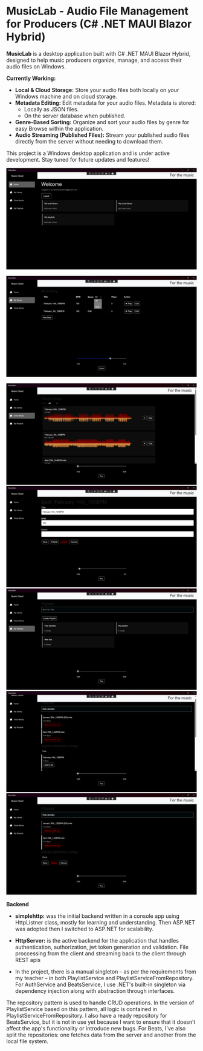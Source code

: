 # MusicLab - Audio File Management for Producers (C# .NET MAUI Blazor Hybrid)

**MusicLab** is a desktop application built with C# .NET MAUI Blazor Hybrid, designed to help music producers organize, manage, and access their audio files on Windows.

**Currently Working:**

*   **Local & Cloud Storage:**  Store your audio files both locally on your Windows machine and on cloud storage.
*   **Metadata Editing:** Edit metadata for your audio files. Metadata is stored:
    *   Locally as JSON files.
    *   On the server database when published.
*   **Genre-Based Sorting:**  Organize and sort your audio files by genre for easy Browse within the application.
*   **Audio Streaming (Published Files):** Stream your published audio files directly from the server without needing to download them.

This project is a Windows desktop application and is under active development. Stay tuned for future updates and features!


![MusicLab application showing home page](MusicLabDemoPictures/home.png)

![MusicLab application showing local library](MusicLabDemoPictures/Screenshot_2025-03-11_135733.png)

![MusicLab application showing published audio files streamed from the server](MusicLabDemoPictures/cloud_library.png)
![MusicLab application showing editing audio meta data](MusicLabDemoPictures/Screenshot_2025-03-11_143346.png)
![MusicLab application showing playlists](MusicLabDemoPictures/playlists.png)
![MusicLab application showing editing playlists](MusicLabDemoPictures/edit_playlist_1.png)
![MusicLab application showing editing playlists](MusicLabDemoPictures/edit_playlist_2.png)

**Backend**
*   **simplehttp:** was the initial backend written in a console app using HttpListner class, mostly for learning and understanding. Then ASP.NET was adopted then I switched to ASP.NET for scalability.
*   **HttpServer:** is the active backend for the application that handles authentication, authorization, jwt token generation and validation. File proccessing from the client and streaming back to the client through REST apis

*   In the project, there is a manual singleton – as per the requirements from my teacher – in both PlaylistService and PlaylistServiceFromRepository. For AuthService and BeatsService, I use .NET's built-in singleton via dependency injection along with abstraction through interfaces.

The repository pattern is used to handle CRUD operations. In the version of PlaylistService based on this pattern, all logic is contained in PlaylistServiceFromRepository. I also have a ready repository for BeatsService, but it is not in use yet because I want to ensure that it doesn’t affect the app's functionality or introduce new bugs. For Beats, I've also split the repositories: one fetches data from the server and another from the local file system.
